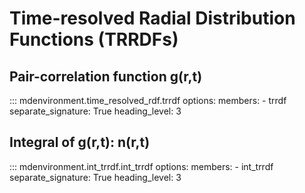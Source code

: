 # Time-resolved Radial Distribution Functions (TRRDFs)

## Pair-correlation function g(r,t)
::: mdenvironment.time_resolved_rdf.trrdf
    options:
        members:
            - trrdf
        separate_signature: True
        heading_level: 3

## Integral of g(r,t): n(r,t)
::: mdenvironment.int_trrdf.int_trrdf
    options:
        members:
            - int_trrdf
        separate_signature: True 
        heading_level: 3

